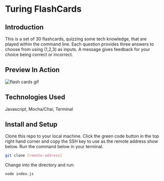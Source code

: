 # Turing FlashCards 

## Introduction

This is a set of 30 flashcards, quizzing some tech knowledge, that are played within the command line. Each question provides three answers to choose from using (1,2,3) as inputs. A message gives feedback for your choice being correct or incorrect. 

## Preview In Action

![flash cards gif](https://media.giphy.com/media/vHGbnofoAUftUUTtIH/giphy.gif)

## Technologies Used

Javascript, Mocha/Chai, Terminal

## Install and Setup

Clone this repo to your local machine. Click the green code button in the top right hand corner and copy the SSH key to use as the remote address show below. Run the command below in your terminal.

```bash
git clone [remote-address]
```

Change into the directory and run:

```bash
node index.js
```
